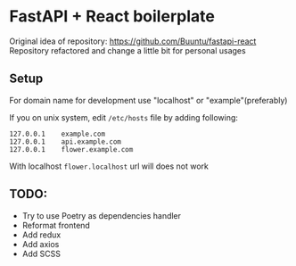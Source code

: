 # FastAPI + React boilerplate

Original idea of repository: https://github.com/Buuntu/fastapi-react
Repository refactored and change a little bit for personal usages

## Setup

For domain name for development use "localhost" or "example"(preferably)

If you on unix system, edit `/etc/hosts` file by adding following:
```text
127.0.0.1    example.com
127.0.0.1    api.example.com
127.0.0.1    flower.example.com
```
With localhost `flower.localhost` url will does not work

## TODO:
- Try to use Poetry as dependencies handler
- Reformat frontend
- Add redux
- Add axios
- Add SCSS